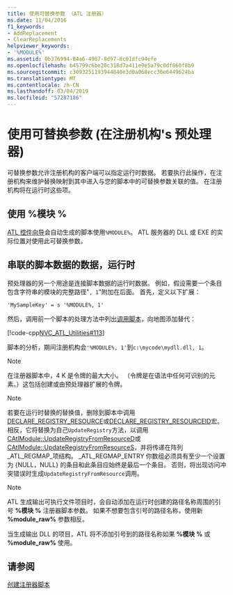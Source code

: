 ```yaml
---
title: 使用可替换参数 （ATL 注册器）
ms.date: 11/04/2016
f1_keywords:
- AddReplacement
- ClearReplacements
helpviewer_keywords:
- '%MODULE%'
ms.assetid: 0b376994-84a6-4967-8d97-8c01dfc94efe
ms.openlocfilehash: b45799c6be20c318d7a411e9e5a79c0df860f8b9
ms.sourcegitcommit: c3093251193944840e3d0a068ecc30e6449624ba
ms.translationtype: MT
ms.contentlocale: zh-CN
ms.lasthandoff: 03/04/2019
ms.locfileid: "57287186"
---
```

# <a name="using-replaceable-parameters-the-registrar39s-preprocessor"></a>使用可替换参数 (在注册机构&#39;s 预处理器)

可替换参数允许注册机构的客户端可以指定运行时数据。 若要执行此操作，在注册机构来维护替换映射到其中进入与您的脚本中的可替换参数关联的值。 在注册机构将在运行时这些项。

##  <a name="_atl_using_.25.module.25"></a> 使用 %模块 %

[ATL 控件向导](../atl/reference/atl-control-wizard.md)会自动生成的脚本使用`%MODULE%`。 ATL 服务器的 DLL 或 EXE 的实际位置对使用此可替换参数。

## <a name="concatenating-run-time-data-with-script-data"></a>串联的脚本数据的数据，运行时

预处理器的另一个用途是连接脚本数据的运行时数据。 例如，假设需要一个条目包含字符串的模块的完整路径"`, 1`"附加在后面。 首先，定义以下扩展：

```
'MySampleKey' = s '%MODULE%, 1'
```

然后，调用前一个脚本的处理方法中列出[调用脚本](../atl/invoking-scripts.md)，向地图添加替代：

[!code-cpp[NVC_ATL_Utilities#113](../atl/codesnippet/cpp/using-replaceable-parameters-the-registrar-s-preprocessor_1.cpp)]

脚本的分析，期间注册机构会`'%MODULE%, 1'`到`c:\mycode\mydll.dll, 1`。

> [!NOTE]
>  在注册器脚本中，4 K 是令牌的最大大小。 （令牌是在语法中任何可识别的元素。）这包括创建或由预处理器扩展的令牌。

> [!NOTE]
>  若要在运行时替换的替换值，删除到脚本中调用[DECLARE_REGISTRY_RESOURCE](../atl/reference/registry-macros.md#declare_registry_resource)或[DECLARE_REGISTRY_RESOURCEID](../atl/reference/registry-macros.md#declare_registry_resourceid)宏。 相反，它将替换为自己`UpdateRegistry`方法，以调用[CAtlModule::UpdateRegistryFromResourceD](../atl/reference/catlmodule-class.md#updateregistryfromresourced)或[CAtlModule::UpdateRegistryFromResourceS](../atl/reference/catlmodule-class.md#updateregistryfromresources)，并将传递在阵列 _ATL_REGMAP_项结构。 _ATL_REGMAP_ENTRY 你数组必须具有至少一个设置为 {NULL，NULL} 的条目和此条目应始终是最后一个条目。 否则，将出现访问冲突错误时生成`UpdateRegistryFromResource`调用。

> [!NOTE]
>  ATL 生成输出可执行文件项目时，会自动添加在运行时创建的路径名称周围的引号 **%模块 %** 注册器脚本参数。 如果不想要包含引号的路径名称，使用新 **%module_raw%** 参数相反。
>
>  当生成输出 DLL 的项目，ATL 将不添加引号到的路径名称如果 **%模块 %** 或 **%module_raw%** 使用。

## <a name="see-also"></a>请参阅

[创建注册器脚本](../atl/creating-registrar-scripts.md)
